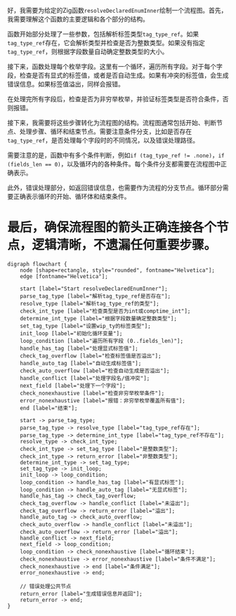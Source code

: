 好，我需要为给定的Zig函数`resolveDeclaredEnumInner`绘制一个流程图。首先，我需要理解这个函数的主要逻辑和各个部分的结构。

函数开始部分处理了一些参数，包括解析标签类型`tag_type_ref`。如果`tag_type_ref`存在，它会解析类型并检查是否为整数类型。如果没有指定`tag_type_ref`，则根据字段数量自动确定整数类型的大小。

接下来，函数处理每个枚举字段。这里有一个循环，遍历所有字段。对于每个字段，检查是否有显式的标签值，或者是否自动生成。如果有冲突的标签值，会生成错误信息。如果标签值溢出，同样会报错。

在处理完所有字段后，检查是否为非穷举枚举，并验证标签类型是否符合条件，否则报错。

接下来，我需要将这些步骤转化为流程图的结构。流程图通常包括开始、判断节点、处理步骤、循环和结束节点。需要注意条件分支，比如是否存在`tag_type_ref`，是否处理每个字段时的不同情况，以及错误处理路径。

需要注意的是，函数中有多个条件判断，例如`if (tag_type_ref != .none)`，`if (fields_len == 0)`，以及循环内的各种条件。每个条件分支都需要在流程图中正确表示。

此外，错误处理部分，如返回错误信息，也需要作为流程的分支节点。循环部分需要正确表示循环的开始、循环体和结束条件。

最后，确保流程图的箭头正确连接各个节点，逻辑清晰，不遗漏任何重要步骤。
================================================
```graphviz
digraph flowchart {
    node [shape=rectangle, style="rounded", fontname="Helvetica"];
    edge [fontname="Helvetica"];

    start [label="Start resolveDeclaredEnumInner"];
    parse_tag_type [label="解析tag_type_ref是否存在"];
    resolve_type [label="解析tag_type_ref的类型"];
    check_int_type [label="检查类型是否为int或comptime_int"];
    determine_int_type [label="根据字段数量确定整数类型"];
    set_tag_type [label="设置wip_ty的标签类型"];
    init_loop [label="初始化循环变量"];
    loop_condition [label="遍历所有字段 (0..fields_len)"];
    handle_has_tag [label="处理显式标签值"];
    check_tag_overflow [label="检查标签值是否溢出"];
    handle_auto_tag [label="自动生成标签值"];
    check_auto_overflow [label="检查自动生成是否溢出"];
    handle_conflict [label="处理字段名/值冲突"];
    next_field [label="处理下一个字段"];
    check_nonexhaustive [label="检查非穷举枚举条件"];
    error_nonexhaustive [label="报错：非穷举枚举覆盖所有值"];
    end [label="结束"];

    start -> parse_tag_type;
    parse_tag_type -> resolve_type [label="tag_type_ref存在"];
    parse_tag_type -> determine_int_type [label="tag_type_ref不存在"];
    resolve_type -> check_int_type;
    check_int_type -> set_tag_type [label="是整数类型"];
    check_int_type -> return_error [label="非整数类型"];
    determine_int_type -> set_tag_type;
    set_tag_type -> init_loop;
    init_loop -> loop_condition;
    loop_condition -> handle_has_tag [label="有显式标签"];
    loop_condition -> handle_auto_tag [label="无显式标签"];
    handle_has_tag -> check_tag_overflow;
    check_tag_overflow -> handle_conflict [label="未溢出"];
    check_tag_overflow -> return_error [label="溢出"];
    handle_auto_tag -> check_auto_overflow;
    check_auto_overflow -> handle_conflict [label="未溢出"];
    check_auto_overflow -> return_error [label="溢出"];
    handle_conflict -> next_field;
    next_field -> loop_condition;
    loop_condition -> check_nonexhaustive [label="循环结束"];
    check_nonexhaustive -> error_nonexhaustive [label="条件不满足"];
    check_nonexhaustive -> end [label="条件满足"];
    error_nonexhaustive -> end;

    // 错误处理公共节点
    return_error [label="生成错误信息并返回"];
    return_error -> end;
}
```